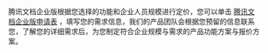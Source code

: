 腾讯文档企业版根据您选择的功能和企业人员规模进行定价，您可以单击 [腾讯文档企业版申请表](https://cloud.tencent.com/apply/p/cgjxqeegna) ，填写您的需求信息，我们的产品团队会根据您预留的信息联系您，了解您的详细需求后，为您制定符合企业规模与需求的产品功能方案与报价方案。
